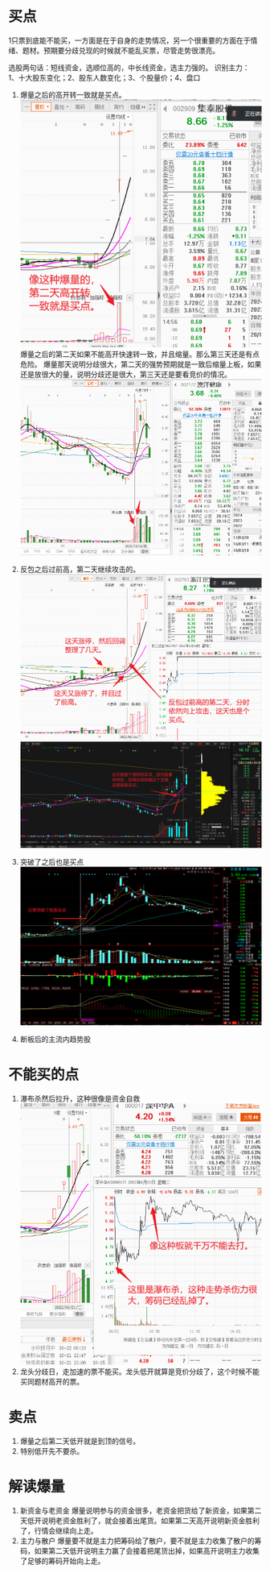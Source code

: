 # 买点
1只票到底能不能买，一方面是在于自身的走势情况，另一个很重要的方面在于情绪、题材。预期要分歧兑现的时候就不能乱买票，尽管走势很漂亮。

选股两句话：短线资金，选顺位高的，中长线资金，选主力强的。
识别主力：  
1、十大股东变化；2、股东人数变化；3、个股量价；4、盘口

1. 爆量之后的高开转一致就是买点。
![](images/Pasted%20image%2020221022101317.png)
爆量之后的第二天如果不能高开快速转一致，并且缩量。那么第三天还是有点危险。
爆量那天说明分歧很大，第二天的强势预期就是一致后缩量上板，如果还是放很大的量，说明分歧还是很大，第三天还是要看竞价的情况。
![](images/Pasted%20image%2020221022162616.png)

2. 反包之后过前高，第二天继续攻击的。
![](images/Pasted%20image%2020221022101204.png)
![](images/Pasted%20image%2020221030220416.png)

3. 突破了之后也是买点 ![](images/Pasted%20image%2020221027173147.png)
4. 断板后的主流内趋势股


# 不能买的点
1. 瀑布杀然后拉升，这种很像是资金自救
![](images/Pasted%20image%2020221022104554.png)
2. 龙头分歧日，走加速的票不能买。龙头低开就算是竞价分歧了，这个时候不能买同题材高开的票。
# 卖点
1. 爆量之后第二天低开就是到顶的信号。
2. 特别低开先不要杀。


# 解读爆量
1. 新资金与老资金
爆量说明参与的资金很多，老资金把货给了新资金，如果第二天低开说明老资金胜利了，就会接着出尾货。如果第二天高开说明新资金胜利了，行情会继续向上走。
2. 主力与散户
爆量要不就是主力把筹码给了散户，要不就是主力收集了散户的筹码，如果第二天低开说明主力赢了会接着把尾货出掉，如果高开说明主力收集了足够的筹码开始向上走。